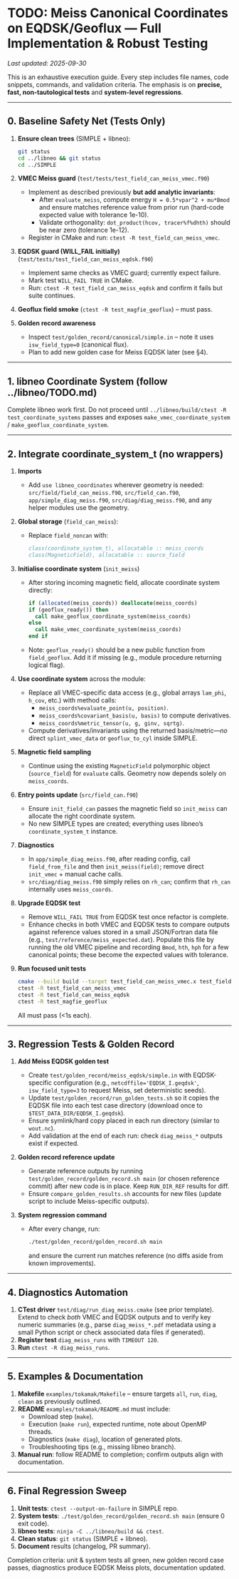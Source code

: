 # TODO: Meiss Canonical Coordinates on EQDSK/Geoflux — Full Implementation & Robust Testing

_Last updated: 2025-09-30_

This is an exhaustive execution guide. Every step includes file names, code snippets, commands, and validation criteria. The emphasis is on **precise, fast, non-tautological tests** and **system-level regressions**.

---
## 0. Baseline Safety Net (Tests Only)
1. **Ensure clean trees** (SIMPLE + libneo):
   ```bash
   git status
   cd ../libneo && git status
   cd ../SIMPLE
   ```

2. **VMEC Meiss guard** (`test/tests/test_field_can_meiss_vmec.f90`)
   - Implement as described previously **but add analytic invariants**:
     - After `evaluate_meiss`, compute energy `H = 0.5*vpar^2 + mu*Bmod` and ensure matches reference value from prior run (hard-code expected value with tolerance 1e-10).
     - Validate orthogonality: `dot_product(hcov, tracer%f%dhth)` should be near zero (tolerance 1e-12).
   - Register in CMake and run: `ctest -R test_field_can_meiss_vmec`.

3. **EQDSK guard (WILL_FAIL initially)** (`test/tests/test_field_can_meiss_eqdsk.f90`)
   - Implement same checks as VMEC guard; currently expect failure.
   - Mark test `WILL_FAIL TRUE` in CMake.
   - Run: `ctest -R test_field_can_meiss_eqdsk` and confirm it fails but suite continues.

4. **Geoflux field smoke** (`ctest -R test_magfie_geoflux`) – must pass.

5. **Golden record awareness**
   - Inspect `test/golden_record/canonical/simple.in` – note it uses `isw_field_type=0` (canonical flux).
   - Plan to add new golden case for Meiss EQDSK later (see §4).

---
## 1. libneo Coordinate System (follow ../libneo/TODO.md)
Complete libneo work first. Do not proceed until `../libneo/build/ctest -R test_coordinate_systems` passes and exposes `make_vmec_coordinate_system` / `make_geoflux_coordinate_system`.

---
## 2. Integrate coordinate_system_t (no wrappers)

1. **Imports**
   - Add `use libneo_coordinates` wherever geometry is needed: `src/field/field_can_meiss.f90`, `src/field_can.f90`, `app/simple_diag_meiss.f90`, `src/diag/diag_meiss.f90`, and any helper modules use the geometry.

2. **Global storage** (`field_can_meiss`):
   - Replace `field_noncan` with:
     ```fortran
     class(coordinate_system_t), allocatable :: meiss_coords
     class(MagneticField), allocatable :: source_field
     ```

3. **Initialise coordinate system** (`init_meiss`)
   - After storing incoming magnetic field, allocate coordinate system directly:
     ```fortran
     if (allocated(meiss_coords)) deallocate(meiss_coords)
     if (geoflux_ready()) then
       call make_geoflux_coordinate_system(meiss_coords)
     else
       call make_vmec_coordinate_system(meiss_coords)
     end if
     ```
   - Note: `geoflux_ready()` should be a new public function from `field_geoflux`. Add it if missing (e.g., module procedure returning logical flag).

4. **Use coordinate system** across the module:
   - Replace all VMEC-specific data access (e.g., global arrays `lam_phi`, `h_cov`, etc.) with method calls:
     - `meiss_coords%evaluate_point(u, position)`.
     - `meiss_coords%covariant_basis(u, basis)` to compute derivatives.
     - `meiss_coords%metric_tensor(u, g, ginv, sqrtg)`.
   - Compute derivatives/invariants using the returned basis/metric—*no* direct `splint_vmec_data` or `geoflux_to_cyl` inside SIMPLE.

5. **Magnetic field sampling**
   - Continue using the existing `MagneticField` polymorphic object (`source_field`) for `evaluate` calls. Geometry now depends solely on `meiss_coords`.

6. **Entry points update** (`src/field_can.f90`)
   - Ensure `init_field_can` passes the magnetic field so `init_meiss` can allocate the right coordinate system.
   - No new SIMPLE types are created; everything uses libneo’s `coordinate_system_t` instance.

7. **Diagnostics**
   - In `app/simple_diag_meiss.f90`, after reading config, call `field_from_file` and then `init_meiss(field)`; remove direct `init_vmec` + manual cache calls.
   - `src/diag/diag_meiss.f90` simply relies on `rh_can`; confirm that `rh_can` internally uses `meiss_coords`.

8. **Upgrade EQDSK test**
   - Remove `WILL_FAIL TRUE` from EQDSK test once refactor is complete.
   - Enhance checks in both VMEC and EQDSK tests to compare outputs against reference values stored in a small JSON/Fortran data file (e.g., `test/reference/meiss_expected.dat`). Populate this file by running the old VMEC pipeline and recording `Bmod`, `hth`, `hph` for a few canonical points; these become the expected values with tolerance.

9. **Run focused unit tests**
   ```bash
   cmake --build build --target test_field_can_meiss_vmec.x test_field_can_meiss_eqdsk.x
   ctest -R test_field_can_meiss_vmec
   ctest -R test_field_can_meiss_eqdsk
   ctest -R test_magfie_geoflux
   ```
   All must pass (<1s each).

---
## 3. Regression Tests & Golden Record
1. **Add Meiss EQDSK golden test**
   - Create `test/golden_record/meiss_eqdsk/simple.in` with EQDSK-specific configuration (e.g., `netcdffile='EQDSK_I.geqdsk'`, `isw_field_type=3` to request Meiss, set deterministic seeds).
   - Update `test/golden_record/run_golden_tests.sh` so it copies the EQDSK file into each test case directory (download once to `$TEST_DATA_DIR/EQDSK_I.geqdsk`).
   - Ensure symlink/hard copy placed in each run directory (similar to `wout.nc`).
   - Add validation at the end of each run: check `diag_meiss_*` outputs exist if expected.

2. **Golden record reference update**
   - Generate reference outputs by running `test/golden_record/golden_record.sh main` (or chosen reference commit) after new code is in place. Keep `RUN_DIR_REF` results for diff.
   - Ensure `compare_golden_results.sh` accounts for new files (update script to include Meiss-specific outputs).

3. **System regression command**
   - After every change, run:
     ```bash
     ./test/golden_record/golden_record.sh main
     ```
     and ensure the current run matches reference (no diffs aside from known improvements).

---
## 4. Diagnostics Automation
1. **CTest driver** `test/diag/run_diag_meiss.cmake` (see prior template). Extend to check *both* VMEC and EQDSK outputs and to verify key numeric summaries (e.g., parse `diag_meiss_*.pdf` metadata using a small Python script or check associated data files if generated).
2. **Register test** `diag_meiss_runs` with `TIMEOUT 120`.
3. **Run** `ctest -R diag_meiss_runs`.

---
## 5. Examples & Documentation
1. **Makefile** `examples/tokamak/Makefile` – ensure targets `all`, `run`, `diag`, `clean` as previously outlined.
2. **README** `examples/tokamak/README.md` must include:
   - Download step (`make`).
   - Execution (`make run`), expected runtime, note about OpenMP threads.
   - Diagnostics (`make diag`), location of generated plots.
   - Troubleshooting tips (e.g., missing libneo branch).
3. **Manual run**: follow README to completion; confirm outputs align with documentation.

---
## 6. Final Regression Sweep
1. **Unit tests**: `ctest --output-on-failure` in SIMPLE repo.
2. **System tests**: `./test/golden_record/golden_record.sh main` (ensure 0 exit code).
3. **libneo tests**: `ninja -C ../libneo/build && ctest`.
4. **Clean status**: `git status` (SIMPLE + libneo).
5. **Document** results (changelog, PR summary).

Completion criteria: unit & system tests all green, new golden record case passes, diagnostics produce EQDSK Meiss plots, documentation updated.
